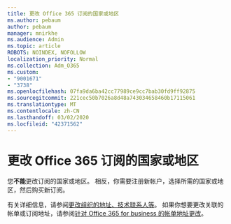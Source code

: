 ```yaml
---
title: 更改 Office 365 订阅的国家或地区
ms.author: pebaum
author: pebaum
manager: mnirkhe
ms.audience: Admin
ms.topic: article
ROBOTS: NOINDEX, NOFOLLOW
localization_priority: Normal
ms.collection: Adm_O365
ms.custom:
- "9001671"
- "3738"
ms.openlocfilehash: 07fa9da6ba42cc77989ce9cc7bab30fd9ff92875
ms.sourcegitcommit: 221cec50b7026a8d48a743034658460b17115061
ms.translationtype: MT
ms.contentlocale: zh-CN
ms.lasthandoff: 03/02/2020
ms.locfileid: "42371562"
---
```

# <a name="change-the-country-or-region-for-your-office-365-subscription"></a>更改 Office 365 订阅的国家或地区

您**不能**更改订阅的国家或地区。 相反，你需要注册新帐户，选择所需的国家或地区，然后购买新订阅。 

有关详细信息，请参阅[更改组织的地址、技术联系人等](https://docs.microsoft.com/en-us/microsoft-365/admin/manage/change-address-contact-and-more?view=o365-worldwide)。 如果你想要更改关联的帐单或订阅地址，请参阅[针对 Office 365 for business 的帐单地址更改](https://docs.microsoft.com/en-us/microsoft-365/commerce/billing-and-payments/change-your-billing-addresses?view=o365-worldwide)。 
